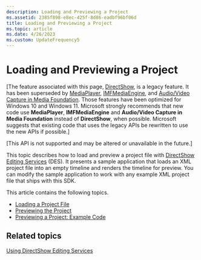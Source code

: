 ```yaml
---
description: Loading and Previewing a Project
ms.assetid: 2385f898-e8ec-425f-8d86-eadbf96bf06d
title: Loading and Previewing a Project
ms.topic: article
ms.date: 4/26/2023
ms.custom: UpdateFrequency5
---
```


# Loading and Previewing a Project

\[The feature associated with this page, [DirectShow](/windows/win32/directshow/directshow), is a legacy feature. It has been superseded by [MediaPlayer](/uwp/api/Windows.Media.Playback.MediaPlayer), [IMFMediaEngine](/windows/win32/api/mfmediaengine/nn-mfmediaengine-imfmediaengine), and [Audio/Video Capture in Media Foundation](windows/win32/medfound/audio-video-capture-in-media-foundation). Those features have been optimized for Windows 10 and Windows 11. Microsoft strongly recommends that new code use **MediaPlayer**, **IMFMediaEngine** and **Audio/Video Capture in Media Foundation** instead of **DirectShow**, when possible. Microsoft suggests that existing code that uses the legacy APIs be rewritten to use the new APIs if possible.\]

\[This API is not supported and may be altered or unavailable in the future.\]

This topic describes how to load and preview a project file with [DirectShow Editing Services](directshow-editing-services.md) (DES). It presents a sample application that loads an XML project file into an empty timeline and renders the timeline for preview. You can modify the sample application to work with any example XML project file that ships with this SDK.

This article contains the following topics.

-   [Loading a Project File](loading-a-project-file.md)
-   [Previewing the Project](previewing-the-project.md)
-   [Previewing a Project: Example Code](previewing-a-project--example-code.md)

## Related topics

<dl> <dt>

[Using DirectShow Editing Services](using-directshow-editing-services.md)
</dt> </dl>

 

 



